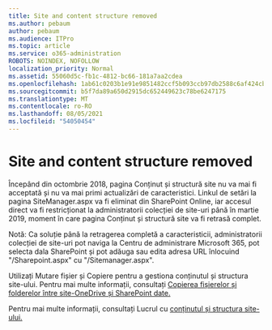```yaml
---
title: Site and content structure removed
ms.author: pebaum
author: pebaum
ms.audience: ITPro
ms.topic: article
ms.service: o365-administration
ROBOTS: NOINDEX, NOFOLLOW
localization_priority: Normal
ms.assetid: 55060d5c-fb1c-4812-bc66-181a7aa2cdea
ms.openlocfilehash: 1ab61c0203b1e91e9851482ccf5b093ccb97db2588c6af424cbf24c51e7fbcda
ms.sourcegitcommit: b5f7da89a650d2915dc652449623c78be6247175
ms.translationtype: MT
ms.contentlocale: ro-RO
ms.lasthandoff: 08/05/2021
ms.locfileid: "54050454"
---
```

# <a name="site-and-content-structure-removed"></a>Site and content structure removed

Începând din octombrie 2018, pagina Conținut și structură site nu va mai fi acceptată și nu va mai primi actualizări de caracteristici. Linkul de setări la pagina SiteManager.aspx va fi eliminat din SharePoint Online, iar accesul direct va fi restricționat la administratorii colecției de site-uri până în martie 2019, moment în care pagina Conținut și structură site va fi retrasă complet. 

Notă: Ca soluție până la retragerea completă a caracteristicii, administratorii colecției de site-uri pot naviga la Centru de administrare Microsoft 365, pot selecta dala SharePoint și pot adăuga sau edita adresa URL înlocuind "/Sharepoint.aspx" cu "/Sitemanager.aspx". 


Utilizați Mutare fișier și Copiere pentru a gestiona conținutul și structura site-ului. Pentru mai multe informații, consultați [Copierea fișierelor și folderelor între site-OneDrive și SharePoint date.](https://support.office.com/article/copy-files-and-folders-between-onedrive-and-sharepoint-sites-67a6323e-7fd4-4254-99a8-35613492a82f) 

Pentru mai multe informații, consultați Lucrul cu [conținutul și structura site-ului.](https://support.office.com/article/Work-with-site-content-and-structure-30fcaad9-02b1-4347-8b03-e1ccc5a4c19f)
